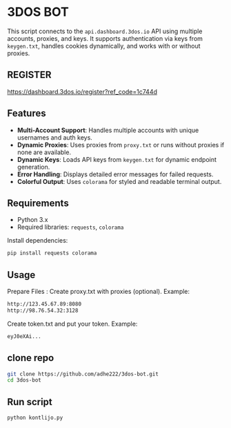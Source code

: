 # 3DOS BOT

This script connects to the `api.dashboard.3dos.io` API using multiple accounts, proxies, and keys. It supports authentication via keys from `keygen.txt`, handles cookies dynamically, and works with or without proxies.
## REGISTER
https://dashboard.3dos.io/register?ref_code=1c744d
## Features
- **Multi-Account Support**: Handles multiple accounts with unique usernames and auth keys.
- **Dynamic Proxies**: Uses proxies from `proxy.txt` or runs without proxies if none are available.
- **Dynamic Keys**: Loads API keys from `keygen.txt` for dynamic endpoint generation.
- **Error Handling**: Displays detailed error messages for failed requests.
- **Colorful Output**: Uses `colorama` for styled and readable terminal output.

## Requirements
- Python 3.x
- Required libraries: `requests`, `colorama`

Install dependencies:
```bash
pip install requests colorama
```
## Usage
Prepare Files :
Create proxy.txt with proxies (optional). Example:
```bash
http://123.45.67.89:8080
http://98.76.54.32:3128
```
Create token.txt and put your token. Example:
```bash
eyJ0eXAi...
```
## clone repo
```bash
git clone https://github.com/adhe222/3dos-bot.git
cd 3dos-bot
```
## Run script
```bash
python kontlijo.py
```
